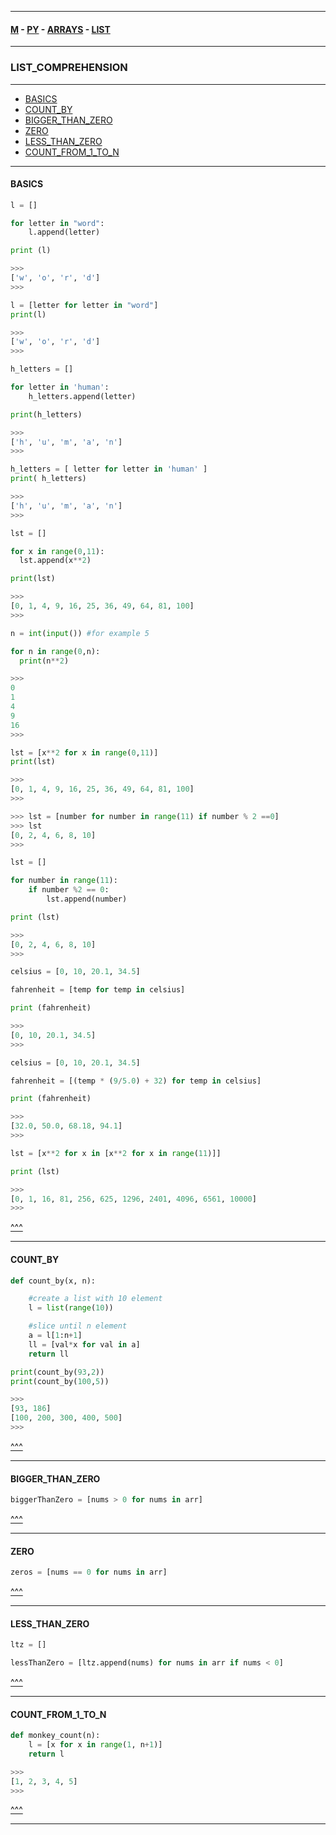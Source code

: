 
---

#### [M](https://github.com/ttltrk/TTT/blob/master/menu.md) - [PY](https://github.com/ttltrk/TTT/blob/master/PY/PY.md) - [ARRAYS](https://github.com/ttltrk/TTT/blob/master/PY/ARRAYS/ARRAYS.md) - [LIST](https://github.com/ttltrk/TTT/blob/master/PY/ARRAYS/LIST/LIST.md)

---

### LIST_COMPREHENSION

---

* [BASICS](#BASICS)
* [COUNT_BY](#COUNT_BY)
* [BIGGER_THAN_ZERO](#BIGGER_THAN_ZERO)
* [ZERO](#ZERO)
* [LESS_THAN_ZERO](#LESS_THAN_ZERO)
* [COUNT_FROM_1_TO_N](#COUNT_FROM_1_TO_N)

---

#### BASICS

```py
l = []

for letter in "word":
    l.append(letter)

print (l)

>>>
['w', 'o', 'r', 'd']
>>>
```

```py
l = [letter for letter in "word"]
print(l)

>>>
['w', 'o', 'r', 'd']
>>>
```

```py
h_letters = []

for letter in 'human':
    h_letters.append(letter)

print(h_letters)

>>>
['h', 'u', 'm', 'a', 'n']
>>>
```

```py
h_letters = [ letter for letter in 'human' ]
print( h_letters)

>>>
['h', 'u', 'm', 'a', 'n']
>>>
```

```py
lst = []

for x in range(0,11):
  lst.append(x**2)

print(lst)

>>>
[0, 1, 4, 9, 16, 25, 36, 49, 64, 81, 100]
>>>
```

```py
n = int(input()) #for example 5

for n in range(0,n):
  print(n**2)

>>>
0
1
4
9
16
>>>
```

```py
lst = [x**2 for x in range(0,11)]
print(lst)

>>>
[0, 1, 4, 9, 16, 25, 36, 49, 64, 81, 100]
>>>
```

```py
>>> lst = [number for number in range(11) if number % 2 ==0]
>>> lst
[0, 2, 4, 6, 8, 10]
>>>
```

```py
lst = []

for number in range(11):
    if number %2 == 0:
        lst.append(number)

print (lst)

>>>
[0, 2, 4, 6, 8, 10]
>>>
```

```py
celsius = [0, 10, 20.1, 34.5]

fahrenheit = [temp for temp in celsius]

print (fahrenheit)

>>>
[0, 10, 20.1, 34.5]
>>>
```

```py
celsius = [0, 10, 20.1, 34.5]

fahrenheit = [(temp * (9/5.0) + 32) for temp in celsius]

print (fahrenheit)

>>>
[32.0, 50.0, 68.18, 94.1]
>>>
```

```py
lst = [x**2 for x in [x**2 for x in range(11)]]

print (lst)

>>>
[0, 1, 16, 81, 256, 625, 1296, 2401, 4096, 6561, 10000]
>>>
```

[^^^](#LIST_COMPREHENSION)

---

#### COUNT_BY

```py
def count_by(x, n):

    #create a list with 10 element
    l = list(range(10))

    #slice until n element
    a = l[1:n+1]
    ll = [val*x for val in a]
    return ll

print(count_by(93,2))
print(count_by(100,5))

>>>
[93, 186]
[100, 200, 300, 400, 500]
>>>
```

[^^^](#LIST_COMPREHENSION)

---

#### BIGGER_THAN_ZERO

```py
biggerThanZero = [nums > 0 for nums in arr]
```

[^^^](#LIST_COMPREHENSION)

---

#### ZERO

```py
zeros = [nums == 0 for nums in arr]
```

[^^^](#LIST_COMPREHENSION)

---

#### LESS_THAN_ZERO

```py
ltz = []

lessThanZero = [ltz.append(nums) for nums in arr if nums < 0]
```

[^^^](#LIST_COMPREHENSION)

---

#### COUNT_FROM_1_TO_N

```py
def monkey_count(n):
    l = [x for x in range(1, n+1)]
    return l

>>>
[1, 2, 3, 4, 5]
>>>
```

[^^^](#LIST_COMPREHENSION)

---
